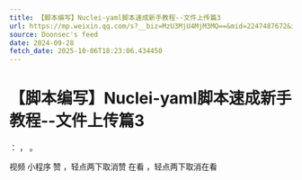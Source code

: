 ```yaml
---
title: 【脚本编写】Nuclei-yaml脚本速成新手教程--文件上传篇3
url: https://mp.weixin.qq.com/s?__biz=MzU3MjU4MjM3MQ==&mid=2247487672&idx=1&sn=343afdfd6514085f923f525f95325037
source: Doonsec's feed
date: 2024-09-28
fetch_date: 2025-10-06T18:23:06.434450
---
```


# 【脚本编写】Nuclei-yaml脚本速成新手教程--文件上传篇3

：
，
。

视频
小程序
赞
，轻点两下取消赞
在看
，轻点两下取消在看